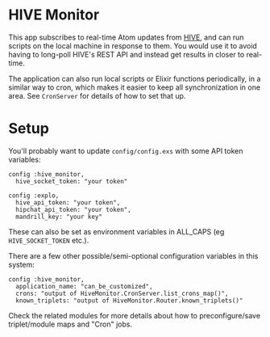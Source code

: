 # HIVE Monitor

This app subscribes to real-time Atom updates from
[HIVE](https://bitbucket.org/explo/hive-2), and can run scripts on the local
machine in response to them. You would use it to avoid having to long-poll
HIVE's REST API and instead get results in closer to real-time.

The application can also run local scripts or Elixir functions periodically, in
a similar way to cron, which makes it easier to keep all synchronization in one
area. See `CronServer` for details of how to set that up.


# Setup

You'll probably want to update `config/config.exs` with some API token
variables:

    config :hive_monitor,
      hive_socket_token: "your token"

    config :explo,
      hive_api_token: "your token",
      hipchat_api_token: "your token",
      mandrill_key: "your key"

These can also be set as environment variables in ALL_CAPS (eg
`HIVE_SOCKET_TOKEN` etc.).

There are a few other possible/semi-optional configuration variables in this
system:

    config :hive_monitor,
      application_name: "can_be_customized",
      crons: "output of HiveMonitor.CronServer.list_crons_map()",
      known_triplets: "output of HiveMonitor.Router.known_triplets()"

Check the related modules for more details about how to preconfigure/save
triplet/module maps and "Cron" jobs.
